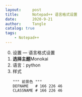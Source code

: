 ```yaml
---
layout:     post
title:      Notepad++ 语言格式设置
date:       2020-9-21
author:     Tangle
catalog: true
tags:
    - Notepad++
---
```


0. 设置 — 语言格式设置
0. **选择主题**Monokai
0. 语言：python
0. 样式
    ```
    """ 前景色 """
    DEFNAME   # 166 226 46
    CLASSNAME # 166 226 46
    ```
